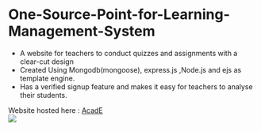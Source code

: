# One-Source-Point-for-Learning-Management-System
<ul>
<li><div>A website for teachers to conduct quizzes and assignments with a clear-cut design</div></li>
<li><div>Created Using Mongodb(mongoose), express.js ,Node.js and ejs as template engine.</div></li>
<li><div>Has a verified signup feature and makes it easy for teachers to analyse
their students.</div></li>
</ul>

<div>
  Website hosted here : <a href="https://acade-app.herokuapp.com/">AcadE</a>
</div>

<img src="projectImages/HomePage">